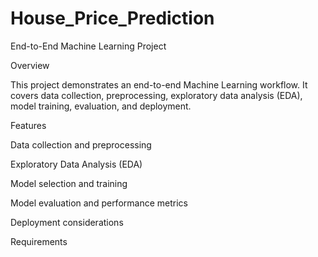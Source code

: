 # House_Price_Prediction

End-to-End Machine Learning Project

Overview

This project demonstrates an end-to-end Machine Learning workflow. It covers data collection, preprocessing, exploratory data analysis (EDA), model training, evaluation, and deployment.

Features

Data collection and preprocessing

Exploratory Data Analysis (EDA)

Model selection and training

Model evaluation and performance metrics

Deployment considerations

Requirements
